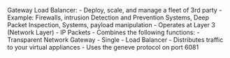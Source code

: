 Gateway Load Balancer:
    - Deploy, scale, and manage a fleet of 3rd party
    - Example: Firewalls, intrusion Detection and Prevention Systems, Deep Packet Inspection, Systems, payload manipulation
    - Operates at Layer 3 (Network Layer) - IP Packets
    - Combines the following functions:
        - Transparent Network Gateway - Single
        - Load Balancer - Distributes traffic to your virtual appliances
    - Uses the geneve protocol on port 6081